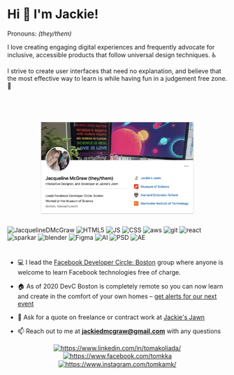 
<!--
**tomkaX/tomkaX** is a ✨ _special_ ✨ repository because its `README.md` (this file) appears on your GitHub profile.

Here are some ideas to get you started:

- 🔭 I’m currently working on ...
- 🌱 I’m currently learning ...
- 👯 I’m looking to collaborate on ...
- 🤔 I’m looking for help with ...
- 💬 Ask me about ...
- 📫 How to reach me: ...
- 😄 Pronouns: ...
- ⚡ Fun fact: ...
-->



<h1 align="left">Hi 👋 I'm Jackie!</h1>
<p>Pronouns: <cite>(they/them)</cite></p>
<p align="left">I love creating engaging digital experiences and frequently advocate for inclusive, accessible products that follow universal design techniques. ♿</p>
  
<p>I strive to create user interfaces that need no explanation, and believe that the most effective way to learn is while having fun in a judgement free zone. 🎉</p>

<!-- ![image](https://github.com/saadeghi/saadeghi/blob/master/dino.gif)
 -->
  
<!-- <ul>
  <li>💻 I lead the [Facebook Developer Circle: Boston](https://github.com/tomkaX?tab=repositories) group where anyone is welcome to learn Facebook technologies free of charge. As of 2020 we are completely remote so you can now learn and create in the comfort of your own homes.</li>  
  <li>📫 Reach out to me at **jackiedmcgraw@gmail.com** with any questions </li>
  <li>💬 Ask for a quote on freelance or contract work at [Jackie's Jawn] (https://jackiesjawn.com)</li>
</ul>
   -->
<!-- <p align="center"> 
  <img src="https://github-readme-stats.vercel.app/api?username=JacquelineDMcGraw&show_icons=true" alt="JacquelineDMcGraw" />
   -->


<p align="center"> 
  <a href="https://www.linkedin.com/in/jackiemcgraw/" target="_blank">
    <img src="https://github.com/JacquelineDMcGraw/JacquelineDMcGraw/blob/master/gifs/bio.png?raw=true" alt="JacquelineDMcGraw" style="width:70%; margin: 60px 0px 10px 0px;"> 
  </a>
</p>

<p align="left">
  <img src="https://komarev.com/ghpvc/?username=JacquelineDMcGraw" alt="JacquelineDMcGraw" />
  
  <img src="https://3.bp.blogspot.com/-pxR8u1KJTW8/XIb7zIKqqQI/AAAAAAAAIrA/KDNONkGKj-EDm1vadBqJbxMg64oi0LVXgCK4BGAYYCw/s1600/logo%2Bhtml5.png" alt="HTML5" width="16" height="20"/>
  
  <img src="https://png2.cleanpng.com/sh/b74e55ed8f5193f6457f86c0feb117bf/L0KzQYm3VMI6N5N6j5H0aYP2gLBuTfpifpJ4eARycISwfLFuj71pfJ5xRdV4bX3ofsW0gvxwb146edcBM3O1Q4K6WcEyOF86TKUBOEe3QIK8UsUxO2k2Sac5OEC1PsH1h5==/kisspng-javascript-logo-html-comment-blog-5ae63c23139110.5436874015250381150802.png" alt="JS" width="16" height="20"/>
  
  <img src="https://img2.pngio.com/download-icon-css-3-svg-eps-png-psd-ai-logo-vector-color-free-el-css-logo-png-1141_1600.png" alt="CSS" width="16" height="20"/>  
  
  <img src="https://github.com/simple-icons/simple-icons/raw/develop/icons/amazonaws.svg" alt="aws"  width="20" height="20" /> 
  
  <img src="https://img.icons8.com/color/48/000000/git.png" alt="git" width="20" height="20"/> 
  
  <img src="https://img.icons8.com/color/48/000000/react-native.png" alt="react" width="20" height="20"/> 
  
  <img src="https://img.utdstc.com/icons/spark-ar-studio.png:225" alt="sparkar" width="20" height="20"/>
  
  <img src="https://www.iconarchive.com/download/i98223/dakirby309/simply-styled/Blender.ico" alt="blender" width="20" height="20"/> 
  
  <img src="https://cdn.worldvectorlogo.com/logos/figma-1.svg" alt="Figma" width="20" height="20"/> 
  
  <img src="https://upload.wikimedia.org/wikipedia/commons/thumb/f/fb/Adobe_Illustrator_CC_icon.svg/1051px-Adobe_Illustrator_CC_icon.svg.png" alt="AI" width="20" height="20"/> 
  
  <img src="https://upload.wikimedia.org/wikipedia/commons/thumb/a/af/Adobe_Photoshop_CC_icon.svg/1051px-Adobe_Photoshop_CC_icon.svg.png" alt="PSD" width="20" height="20"/> 
  
  <img style="border-radius:3px;" src="https://cdn.shortpixel.ai/client/q_glossy,ret_img/https://webdesigntoolbox.com/wp-content/uploads/2020/05/140520201589470786.png" alt="AE" width="20" height="20"/>
</p>
  

<h1></h1>

- 💻 I lead the [Facebook Developer Circle: Boston](https://github.com/tomkaX?tab=repositories) group where anyone is welcome to learn Facebook technologies free of charge. 

- 🏠 As of 2020 DevC Boston is completely remote so you can now learn and create in the comfort of your own homes – [get alerts for our next event](https://boston-devc.github.io/Subscribe)

- 💬 Ask for a quote on freelance or contract work at [Jackie's Jawn](https://jackiesjawn.com)

- 📫 Reach out to me at **jackiedmcgraw@gmail.com** with any questions

<p align="center">
  <a href="https://www.linkedin.com/in/jackiemcgraw/" target="blank">
    <img align="center" src="https://cdn.jsdelivr.net/npm/simple-icons@3.0.1/icons/linkedin.svg" alt="https://www.linkedin.com/in/tomakoliada/" height="20" width="20" />
  </a>
   
  <a href="https://www.facebook.com/jackiesjawn" target="blank">
    <img align="center" src="https://cdn.jsdelivr.net/npm/simple-icons@3.0.1/icons/facebook.svg" alt="https://www.facebook.com/tomkka" height="20" width="20" />
  </a>

  <a href="https://www.instagram.com/jackiesjawn/" target="blank">
    <img align="center" src="https://cdn.jsdelivr.net/npm/simple-icons@3.0.1/icons/instagram.svg" alt="https://www.instagram.com/tomkamk/" height="20" width="20" />
  </a>

</p>
  
 
